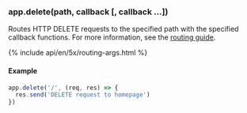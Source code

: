 <h3 id='app.delete.method'>app.delete(path, callback [, callback ...])</h3>

Routes HTTP DELETE requests to the specified path with the specified callback functions.
For more information, see the [routing guide](/{{page.lang}}/guide/routing.html).

{% include api/en/5x/routing-args.html %}

#### Example

```js
app.delete('/', (req, res) => {
  res.send('DELETE request to homepage')
})
```
